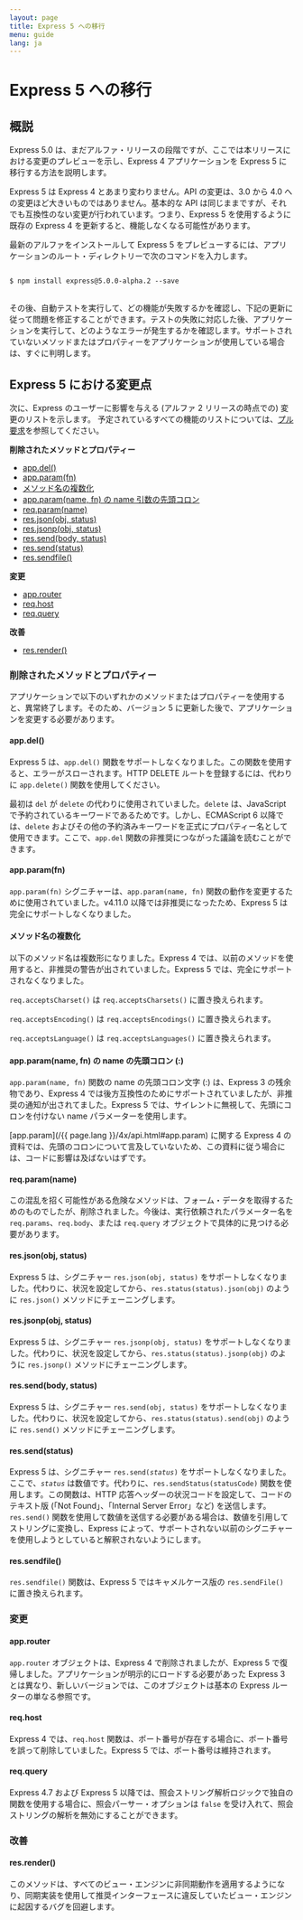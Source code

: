 ```yaml
---
layout: page
title: Express 5 への移行
menu: guide
lang: ja
---
```


# Express 5 への移行

<h2 id="overview">概説</h2>

Express 5.0 は、まだアルファ・リリースの段階ですが、ここでは本リリースにおける変更のプレビューを示し、Express 4 アプリケーションを Express 5 に移行する方法を説明します。

Express 5 は Express 4 とあまり変わりません。API の変更は、3.0 から 4.0 への変更ほど大きいものではありません。基本的な API は同じままですが、それでも互換性のない変更が行われています。つまり、Express 5 を使用するように既存の Express 4 を更新すると、機能しなくなる可能性があります。

最新のアルファをインストールして Express 5 をプレビューするには、アプリケーションのルート・ディレクトリーで次のコマンドを入力します。

<pre>
<code class="language-sh" translate="no">
$ npm install express@5.0.0-alpha.2 --save
</code>
</pre>

その後、自動テストを実行して、どの機能が失敗するかを確認し、下記の更新に従って問題を修正することができます。テストの失敗に対応した後、アプリケーションを実行して、どのようなエラーが発生するかを確認します。サポートされていないメソッドまたはプロパティーをアプリケーションが使用している場合は、すぐに判明します。

<h2 id="changes">Express 5 における変更点</h2>

次に、Express のユーザーに影響を与える (アルファ 2 リリースの時点での) 変更のリストを示します。
予定されているすべての機能のリストについては、[プル要求](https://github.com/strongloop/express/pull/2237)を参照してください。

**削除されたメソッドとプロパティー**

<ul class="doclist">
  <li><a href="#app.del">app.del()</a></li>
  <li><a href="#app.param">app.param(fn)</a></li>
  <li><a href="#plural">メソッド名の複数化</a></li>
  <li><a href="#leading">app.param(name, fn) の name 引数の先頭コロン</a></li>
  <li><a href="#req.param">req.param(name)</a></li>
  <li><a href="#res.json">res.json(obj, status)</a></li>
  <li><a href="#res.jsonp">res.jsonp(obj, status)</a></li>
  <li><a href="#res.send.body">res.send(body, status)</a></li>
  <li><a href="#res.send.status">res.send(status)</a></li>
  <li><a href="#res.sendfile">res.sendfile()</a></li>
</ul>

**変更**

<ul class="doclist">
  <li><a href="#app.router">app.router</a></li>
  <li><a href="#req.host">req.host</a></li>
  <li><a href="#req.query">req.query</a></li>
</ul>

**改善**

<ul class="doclist">
  <li><a href="#res.render">res.render()</a></li>
</ul>

<h3>削除されたメソッドとプロパティー</h3>

アプリケーションで以下のいずれかのメソッドまたはプロパティーを使用すると、異常終了します。そのため、バージョン 5 に更新した後で、アプリケーションを変更する必要があります。

<h4 id="app.del">app.del()</h4>

Express 5 は、`app.del()` 関数をサポートしなくなりました。この関数を使用すると、エラーがスローされます。HTTP DELETE ルートを登録するには、代わりに `app.delete()` 関数を使用してください。

最初は `del` が `delete` の代わりに使用されていました。`delete` は、JavaScript で予約されているキーワードであるためです。しかし、ECMAScript 6 以降では、`delete` およびその他の予約済みキーワードを正式にプロパティー名として使用できます。ここで、`app.del` 関数の非推奨につながった議論を読むことができます。

<h4 id="app.param">app.param(fn)</h4>

`app.param(fn)` シグニチャーは、`app.param(name, fn)` 関数の動作を変更するために使用されていました。v4.11.0 以降では非推奨になったため、Express 5 は完全にサポートしなくなりました。

<h4 id="plural">メソッド名の複数化</h4>

以下のメソッド名は複数形になりました。Express 4 では、以前のメソッドを使用すると、非推奨の警告が出されていました。Express 5 では、完全にサポートされなくなりました。

`req.acceptsCharset()` は `req.acceptsCharsets()` に置き換えられます。

`req.acceptsEncoding()` は `req.acceptsEncodings()` に置き換えられます。

`req.acceptsLanguage()` は `req.acceptsLanguages()` に置き換えられます。

<h4 id="leading">app.param(name, fn) の name の先頭コロン (:)</h4>

`app.param(name, fn)` 関数の name の先頭コロン文字 (:) は、Express 3 の残余物であり、Express 4 では後方互換性のためにサポートされていましたが、非推奨の通知が出されてました。Express 5 では、サイレントに無視して、先頭にコロンを付けない name パラメーターを使用します。

[app.param](/{{ page.lang }}/4x/api.html#app.param) に関する Express 4 の資料では、先頭のコロンについて言及していないため、この資料に従う場合には、コードに影響は及ばないはずです。

<h4 id="req.param">req.param(name)</h4>

この混乱を招く可能性がある危険なメソッドは、フォーム・データを取得するためのものでしたが、削除されました。今後は、実行依頼されたパラメーター名を `req.params`、`req.body`、または `req.query` オブジェクトで具体的に見つける必要があります。

<h4 id="res.json">res.json(obj, status)</h4>

Express 5 は、シグニチャー `res.json(obj, status)` をサポートしなくなりました。代わりに、状況を設定してから、`res.status(status).json(obj)` のように `res.json()` メソッドにチェーニングします。

<h4 id="res.jsonp">res.jsonp(obj, status)</h4>

Express 5 は、シグニチャー `res.jsonp(obj, status)` をサポートしなくなりました。代わりに、状況を設定してから、`res.status(status).jsonp(obj)` のように `res.jsonp()` メソッドにチェーニングします。

<h4 id="res.send.body">res.send(body, status)</h4>

Express 5 は、シグニチャー `res.send(obj, status)` をサポートしなくなりました。代わりに、状況を設定してから、`res.status(status).send(obj)` のように `res.send()` メソッドにチェーニングします。

<h4 id="res.send.status">res.send(status)</h4>

Express 5 は、シグニチャー <code>res.send(<em>status</em>)</code> をサポートしなくなりました。ここで、*`status`* は数値です。代わりに、`res.sendStatus(statusCode)` 関数を使用します。この関数は、HTTP 応答ヘッダーの状況コードを設定して、コードのテキスト版 (「Not Found」、「Internal Server Error」など) を送信します。
`res.send()` 関数を使用して数値を送信する必要がある場合は、数値を引用してストリングに変換し、Express によって、サポートされない以前のシグニチャーを使用しようとしていると解釈されないようにします。

<h4 id="res.sendfile">res.sendfile()</h4>

`res.sendfile()` 関数は、Express 5 ではキャメルケース版の `res.sendFile()` に置き換えられます。

<h3>変更</h3>

<h4 id="app.router">app.router</h4>

`app.router` オブジェクトは、Express 4 で削除されましたが、Express 5 で復帰しました。アプリケーションが明示的にロードする必要があった Express 3 とは異なり、新しいバージョンでは、このオブジェクトは基本の Express ルーターの単なる参照です。

<h4 id="req.host">req.host</h4>

Express 4 では、`req.host` 関数は、ポート番号が存在する場合に、ポート番号を誤って削除していました。Express 5 では、ポート番号は維持されます。

<h4 id="req.query">req.query</h4>

Express 4.7 および Express 5 以降では、照会ストリング解析ロジックで独自の関数を使用する場合に、照会パーサー・オプションは `false` を受け入れて、照会ストリングの解析を無効にすることができます。

<h3>改善</h3>

<h4 id="res.render">res.render()</h4>

このメソッドは、すべてのビュー・エンジンに非同期動作を適用するようになり、同期実装を使用して推奨インターフェースに違反していたビュー・エンジンに起因するバグを回避します。
